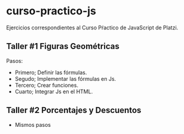 # curso-practico-js
Ejercicios correspondientes al Curso Pŕactico de JavaScript de Platzi.

## Taller #1 Figuras Geométricas

Pasos:
- Primero; Definir las fórmulas.
- Segudo; Implementar las fórmulas en Js.
- Tercero; Crear funciones.
- Cuarto; Integrar Js en el HTML.

## Taller #2 Porcentajes y Descuentos

* Mismos pasos
